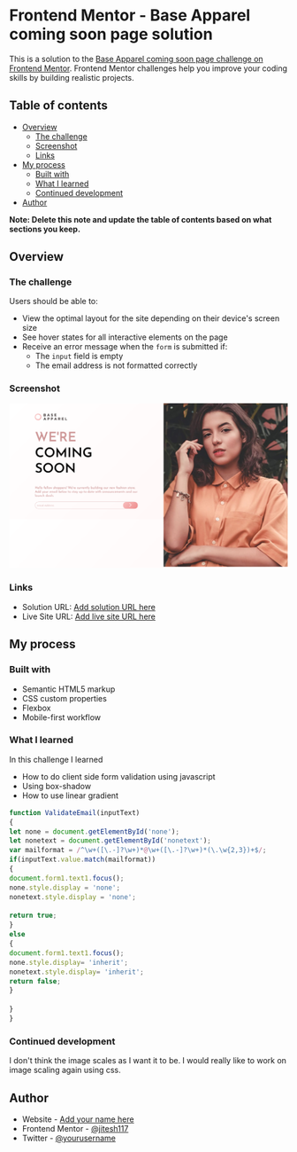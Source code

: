 # Frontend Mentor - Base Apparel coming soon page solution

This is a solution to the [Base Apparel coming soon page challenge on Frontend Mentor](https://www.frontendmentor.io/challenges/base-apparel-coming-soon-page-5d46b47f8db8a7063f9331a0). Frontend Mentor challenges help you improve your coding skills by building realistic projects. 

## Table of contents

- [Overview](#overview)
  - [The challenge](#the-challenge)
  - [Screenshot](#screenshot)
  - [Links](#links)
- [My process](#my-process)
  - [Built with](#built-with)
  - [What I learned](#what-i-learned)
  - [Continued development](#continued-development)
  <!-- - [Useful resources](#useful-resources) -->
- [Author](#author)
<!-- - [Acknowledgments](#acknowledgments) -->

**Note: Delete this note and update the table of contents based on what sections you keep.**

## Overview

### The challenge

Users should be able to:

- View the optimal layout for the site depending on their device's screen size
- See hover states for all interactive elements on the page
- Receive an error message when the `form` is submitted if:
  - The `input` field is empty
  - The email address is not formatted correctly

### Screenshot

![Screenshot](./images/apparel-screenshot.png)



### Links

- Solution URL: [Add solution URL here](https://your-solution-url.com)
- Live Site URL: [Add live site URL here](https://your-live-site-url.com)

## My process

### Built with

- Semantic HTML5 markup
- CSS custom properties
- Flexbox
- Mobile-first workflow


### What I learned

In this challenge I learned 
- How to do client side form validation using javascript
- Using box-shadow
- How to use linear gradient

```js
function ValidateEmail(inputText)
{
let none = document.getElementById('none');
let nonetext = document.getElementById('nonetext');
var mailformat = /^\w+([\.-]?\w+)*@\w+([\.-]?\w+)*(\.\w{2,3})+$/;
if(inputText.value.match(mailformat))
{
document.form1.text1.focus();
none.style.display = 'none';
nonetext.style.display = 'none';

return true;
}
else
{
document.form1.text1.focus();
none.style.display= 'inherit';
nonetext.style.display= 'inherit';
return false;
}

}
}
```



### Continued development

I don't think the image scales as I want it to be. I would really like to work on image scaling again using css.




## Author

- Website - [Add your name here](https://www.jitesh117.me)
- Frontend Mentor - [@jitesh117](https://www.frontendmentor.io/profile/jitesh117)
- Twitter - [@yourusername](https://www.twitter.com/Jitesh_117)

<!-- **Note: Delete this note and add/remove/edit lines above based on what links you'd like to share.** -->


